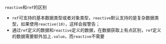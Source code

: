 `reactive`和`ref`的区别

* `ref`可支持的基本数据类型或者对象类型，`reactive`默认支持的是复杂数据类型，如果使用`reactive(10)`，这样会报警告；
* 通过`ref`定义的数据和`reactive`定义的数据，在数据获取上有点区别，`ref`定义的数据需要额外加上`.value`，而`reactive`不需要